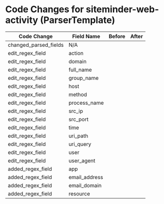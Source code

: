# Code Changes for siteminder-web-activity (ParserTemplate)

| Code Change | Field Name | Before | After |
|-------------|------------|--------|-------|
| changed_parsed_fields | N/A |  |  |
| edit_regex_field | action |  |  |
| edit_regex_field | domain |  |  |
| edit_regex_field | full_name |  |  |
| edit_regex_field | group_name |  |  |
| edit_regex_field | host |  |  |
| edit_regex_field | method |  |  |
| edit_regex_field | process_name |  |  |
| edit_regex_field | src_ip |  |  |
| edit_regex_field | src_port |  |  |
| edit_regex_field | time |  |  |
| edit_regex_field | uri_path |  |  |
| edit_regex_field | uri_query |  |  |
| edit_regex_field | user |  |  |
| edit_regex_field | user_agent |  |  |
| added_regex_field | app |  |  |
| added_regex_field | email_address |  |  |
| added_regex_field | email_domain |  |  |
| added_regex_field | resource |  |  |